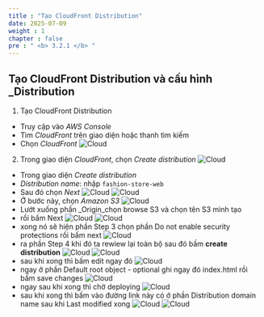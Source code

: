 ```yaml
---
title : "Tạo CloudFront Distribution"
date: 2025-07-09 
weight : 1 
chapter : false
pre : " <b> 3.2.1 </b> "
---
```

## Tạo CloudFront Distribution và cấu hình _Distribution
1. Tạo CloudFront Distribution
- Truy cập vào _AWS Console_
- Tìm _CloudFront_ trên giao diện hoặc thanh tìm kiếm 
- Chọn _CloudFront_
![Cloud](/images/3.connect/20-code.png)
2. Trong giao diện _CloudFront_, chọn _Create distribution_
![Cloud](/images/3.connect/21-code.png)
-  Trong giao diện _Create distribution_
- _Distribution name_: nhập ```fashion-store-web```
- Sau đó chọn _Next_
![Cloud](/images/3.connect/22-code.png)
![Cloud](/images/3.connect/23-code.png)
- Ở bước này, chọn _Amazon S3_ 
![Cloud](/images/3.connect/24-code.png)
- Lướt xuống phần _Origin_chọn browse S3 và chọn tên S3 mình tạo
- rồi bấm Next
![Cloud](/images/3.connect/25-code.png)
![Cloud](/images/3.connect/26-code.png)
- xong nó sẽ hiện phần Step 3 chọn phần Do not enable security protections rồi bấm next 
![Cloud](/images/3.connect/27-code.png)
- ra phần Step 4 khi đó ta rewiew lại toàn bộ sau đó bấm **create distribution**
![Cloud](/images/3.connect/28-code.png)
![Cloud](/images/3.connect/29-code.png)
- sau khi xong thì bấm edit ngay đó 
![Cloud](/images/3.connect/30-code.png)
- ngay ở phần Default root object - optional ghi ngay đó index.html rồi bấm save changes
![Cloud](/images/3.connect/31-code.png)
- ngay sau khi xong thì chờ deploying 
![Cloud](/images/3.connect/32-code.png)
- sau khi xong thì bấm vào đường link này có ở phần Distribution domain name sau khi Last modified xong
![Cloud](/images/3.connect/33-code.png)
![Cloud](/images/3.connect/34-code.png)